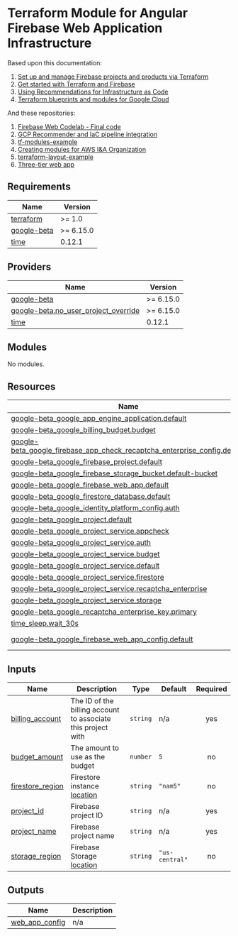 <!-- BEGIN_TF_DOCS -->
# Terraform Module for Angular Firebase Web Application Infrastructure

Based upon this documentation:

1. [Set up and manage Firebase projects and products via Terraform](https://firebase.google.com/codelabs/firebase-terraform)
2. [Get started with Terraform and Firebase](https://firebase.google.com/docs/projects/terraform/get-started)
3. [Using Recommendations for Infrastructure as Code](https://cloud.google.com/recommender/docs/tutorial-iac#prerequisites)
4. [Terraform blueprints and modules for Google Cloud](https://cloud.google.com/docs/terraform/blueprints/terraform-blueprints)

And these repositories:

1. [Firebase Web Codelab - Final code](https://github.com/firebase/codelab-friendlychat-web/tree/main/web)
2. [GCP Recommender and IaC pipeline integration](https://github.com/GoogleCloudPlatform/recommender-iac-pipeline-nodejs-tutorial)
3. [tf-modules-example](https://github.com/nearform/tf-modules-example)
4. [Creating modules for AWS I&A Organization](https://github.com/aws-ia/terraform-repo-template)
5. [terraform-layout-example](https://github.com/trussworks/terraform-layout-example)
6. [Three-tier web app](https://github.com/GoogleCloudPlatform/terraform-google-three-tier-web-app)

## Requirements

| Name | Version |
|------|---------|
| <a name="requirement_terraform"></a> [terraform](#requirement\_terraform) | >= 1.0 |
| <a name="requirement_google-beta"></a> [google-beta](#requirement\_google-beta) | >= 6.15.0 |
| <a name="requirement_time"></a> [time](#requirement\_time) | 0.12.1 |

## Providers

| Name | Version |
|------|---------|
| <a name="provider_google-beta"></a> [google-beta](#provider\_google-beta) | >= 6.15.0 |
| <a name="provider_google-beta.no_user_project_override"></a> [google-beta.no\_user\_project\_override](#provider\_google-beta.no\_user\_project\_override) | >= 6.15.0 |
| <a name="provider_time"></a> [time](#provider\_time) | 0.12.1 |

## Modules

No modules.

## Resources

| Name | Type |
|------|------|
| [google-beta_google_app_engine_application.default](https://registry.terraform.io/providers/hashicorp/google-beta/latest/docs/resources/google_app_engine_application) | resource |
| [google-beta_google_billing_budget.budget](https://registry.terraform.io/providers/hashicorp/google-beta/latest/docs/resources/google_billing_budget) | resource |
| [google-beta_google_firebase_app_check_recaptcha_enterprise_config.default](https://registry.terraform.io/providers/hashicorp/google-beta/latest/docs/resources/google_firebase_app_check_recaptcha_enterprise_config) | resource |
| [google-beta_google_firebase_project.default](https://registry.terraform.io/providers/hashicorp/google-beta/latest/docs/resources/google_firebase_project) | resource |
| [google-beta_google_firebase_storage_bucket.default-bucket](https://registry.terraform.io/providers/hashicorp/google-beta/latest/docs/resources/google_firebase_storage_bucket) | resource |
| [google-beta_google_firebase_web_app.default](https://registry.terraform.io/providers/hashicorp/google-beta/latest/docs/resources/google_firebase_web_app) | resource |
| [google-beta_google_firestore_database.default](https://registry.terraform.io/providers/hashicorp/google-beta/latest/docs/resources/google_firestore_database) | resource |
| [google-beta_google_identity_platform_config.auth](https://registry.terraform.io/providers/hashicorp/google-beta/latest/docs/resources/google_identity_platform_config) | resource |
| [google-beta_google_project.default](https://registry.terraform.io/providers/hashicorp/google-beta/latest/docs/resources/google_project) | resource |
| [google-beta_google_project_service.appcheck](https://registry.terraform.io/providers/hashicorp/google-beta/latest/docs/resources/google_project_service) | resource |
| [google-beta_google_project_service.auth](https://registry.terraform.io/providers/hashicorp/google-beta/latest/docs/resources/google_project_service) | resource |
| [google-beta_google_project_service.budget](https://registry.terraform.io/providers/hashicorp/google-beta/latest/docs/resources/google_project_service) | resource |
| [google-beta_google_project_service.default](https://registry.terraform.io/providers/hashicorp/google-beta/latest/docs/resources/google_project_service) | resource |
| [google-beta_google_project_service.firestore](https://registry.terraform.io/providers/hashicorp/google-beta/latest/docs/resources/google_project_service) | resource |
| [google-beta_google_project_service.recaptcha_enterprise](https://registry.terraform.io/providers/hashicorp/google-beta/latest/docs/resources/google_project_service) | resource |
| [google-beta_google_project_service.storage](https://registry.terraform.io/providers/hashicorp/google-beta/latest/docs/resources/google_project_service) | resource |
| [google-beta_google_recaptcha_enterprise_key.primary](https://registry.terraform.io/providers/hashicorp/google-beta/latest/docs/resources/google_recaptcha_enterprise_key) | resource |
| [time_sleep.wait_30s](https://registry.terraform.io/providers/hashicorp/time/0.12.1/docs/resources/sleep) | resource |
| [google-beta_google_firebase_web_app_config.default](https://registry.terraform.io/providers/hashicorp/google-beta/latest/docs/data-sources/google_firebase_web_app_config) | data source |

## Inputs

| Name | Description | Type | Default | Required |
|------|-------------|------|---------|:--------:|
| <a name="input_billing_account"></a> [billing\_account](#input\_billing\_account) | The ID of the billing account to associate this project with | `string` | n/a | yes |
| <a name="input_budget_amount"></a> [budget\_amount](#input\_budget\_amount) | The amount to use as the budget | `number` | `5` | no |
| <a name="input_firestore_region"></a> [firestore\_region](#input\_firestore\_region) | Firestore instance [location](https://firebase.google.com/docs/firestore/locations) | `string` | `"nam5"` | no |
| <a name="input_project_id"></a> [project\_id](#input\_project\_id) | Firebase project ID | `string` | n/a | yes |
| <a name="input_project_name"></a> [project\_name](#input\_project\_name) | Firebase project name | `string` | n/a | yes |
| <a name="input_storage_region"></a> [storage\_region](#input\_storage\_region) | Firebase Storage [location](https://firebase.google.com/docs/storage/locations) | `string` | `"us-central"` | no |

## Outputs

| Name | Description |
|------|-------------|
| <a name="output_web_app_config"></a> [web\_app\_config](#output\_web\_app\_config) | n/a |
<!-- END_TF_DOCS -->